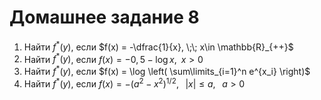 
# Домашнее задание 8

1. Найти $f^*(y)$, если $f(x) = -\dfrac{1}{x}, \;\; x\in \mathbb{R}_{++}$
2. Найти $f^*(y)$, если $f(x) = -0,5 - \log x, \;\; x>0$
3. Найти $f^*(y)$, если $f(x) = \log \left( \sum\limits_{i=1}^n e^{x_i} \right)$
4. Найти $f^*(y)$, если $f(x) = - (a^2 - x^2)^{1/2}, \;\;\; |x| \le a, \;\;\; a>0$
